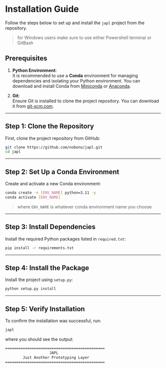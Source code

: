 # Installation Guide

Follow the steps below to set up and install the `japl` project from the repository.
>for Windows users make sure to use either Powershell terminal or GitBash

## Prerequisites

1. **Python Environment**:  
   It is recommended to use a **Conda** environment for managing dependencies and isolating your Python environment. You can download and install Conda from [Miniconda](https://docs.conda.io/en/latest/miniconda.html) or [Anaconda](https://www.anaconda.com/products/distribution).

2. **Git**:  
   Ensure Git is installed to clone the project repository. You can download it from [git-scm.com](https://git-scm.com/).

---

## Step 1: Clone the Repository

First, clone the project repository from GitHub:

```bash
git clone https://github.com/nobono/japl.git
cd japl
```

---

## Step 2: Set Up a Conda Environment
Create and activate a new Conda environment:

```bash
conda create -n [ENV_NAME] python=3.11 -y
conda activate [ENV_NAME]
```
>where `ENV_NAME` is whatever conda environment name you choose

---

## Step 3: Install Dependencies
Install the required Python packages listed in `required.txt`:

```bash
pip install -r requirements.txt
```

---

## Step 4: Install the Package
Install the project using `setup.py`:

```bash
python setup.py install
```

---

## Step 5: Verify Installation
To confirm the installation was successful, run:

```bash
japl
```

where you should see the output:
```bash
=============================================
                    JAPL
        Just Another Prototyping Layer
=============================================
```
